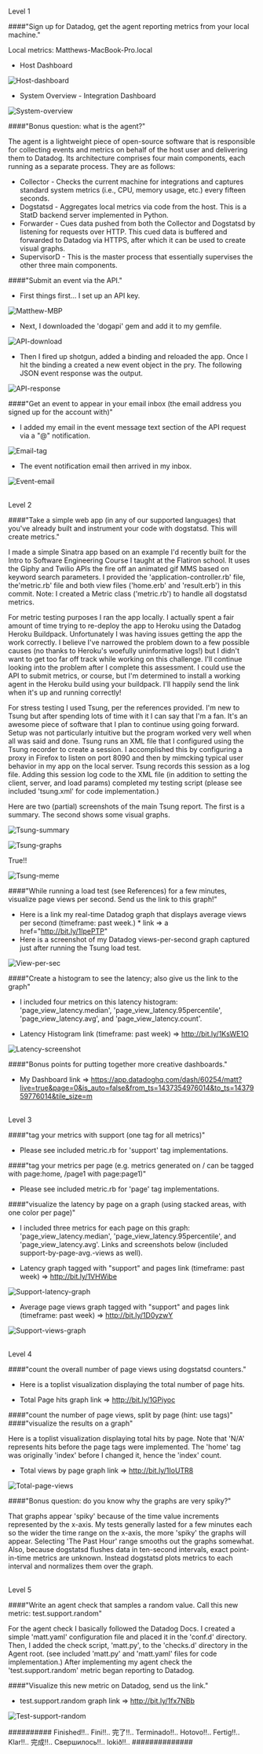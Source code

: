 


<br>
Level 1 
<br>

####"Sign up for Datadog, get the agent reporting metrics from your local machine."

Local metrics: Matthews-MacBook-Pro.local
* Host Dashboard

![Host-dashboard](https://farm4.staticflickr.com/3720/19704292740_b210fb4d3c_c.jpg)
  
* System Overview - Integration Dashboard

![System-overview](https://farm1.staticflickr.com/324/19849816128_cab98d2c1d_c.jpg)
      

####"Bonus question: what is the agent?"

The agent is a lightweight piece of open-source software that is responsible for collecting events and metrics on behalf of the host user and delivering them to Datadog. Its architecture comprises four main components, each running as a separate process. They are as follows:

- Collector - Checks the current machine for integrations and captures standard system metrics (i.e., CPU, memory usage, etc.) every fifteen seconds.
- Dogstatsd - Aggregates local metrics via code from the host. This is a StatD backend server implemented in Python.
- Forwarder - Cues data pushed from both the Collector and Dogstatsd by listening for requests over HTTP. This cued data is buffered and forwarded to Datadog via HTTPS, after which it can be used to create visual graphs.
- SupervisorD - This is the master process that essentially supervises the other three main components. 


####"Submit an event via the API."

- First things first... I set up an API key.
     
![Matthew-MBP](https://farm1.staticflickr.com/479/19866315276_7a12c51970_c.jpg)
  
- Next, I downloaded the 'dogapi' gem and add it to my gemfile.
      
![API-download](https://farm1.staticflickr.com/532/19892897185_0ba1f22594_n.jpg)
      
- Then I fired up shotgun, added a binding and reloaded the app. Once I hit the binding a created a new event object in the pry. The following JSON event response was the output.
      
![API-response](https://farm1.staticflickr.com/519/20038713351_33e1f34b2d_c.jpg)
  
  
####"Get an event to appear in your email inbox (the email address you signed up for the account with)"

- I added my email in the event message text section of the API request via a "@" notification.
      
![Email-tag](https://farm1.staticflickr.com/263/19411059664_7708dd517f_o.jpg)

- The event notification email then arrived in my inbox.
      
![Event-email](https://farm4.staticflickr.com/3718/19894572875_fa044a4a68.jpg)


<br>
Level 2
<br>

####"Take a simple web app (in any of our supported languages) that you've already built and instrument your code with dogstatsd. This will create metrics."

I made a simple Sinatra app based on an example I'd recently built for the Intro to Software Engineering Course I taught at the Flatiron school. It uses the Giphy and Twilio APIs the fire off an animated gif MMS based on keyword search parameters. I provided the 'application-controller.rb' file, the'metric.rb' file and both view files ('home.erb' and 'result.erb') in this commit. Note: I created a Metric class ('metric.rb') to handle all dogstatsd metrics. 

For metric testing purposes I ran the app locally. I actually spent a fair amount of time trying to re-deploy the app to Heroku using the Datadog Heroku Buildpack. Unfortunately I was having issues getting the app the work correctly. I believe I've narrowed the problem down to a few possible causes (no thanks to Heroku's woefully uninformative logs!) but I didn't want to get too far off track while working on this challenge. I'll continue looking into the problem after I complete this assessment. I could use the API to submit metrics, or course, but I'm determined to install a working agent in the Heroku build using your buildpack. I'll happily send the link when it's up and running correctly!

For stress testing I used Tsung, per the references provided. I'm new to Tsung but after spending lots of time with it I can say that I'm a fan. It's an awesome piece of software that I plan to continue using going forward. Setup was not particularly intuitive but the program worked very well when all was said and done. Tsung runs an XML file that I configured using the Tsung recorder to create a session. I accomplished this by configuring a proxy in Firefox to listen on port 8090 and then by mimcking typical user behavior in my app on the local server. Tsung records this session as a log file. Adding this session log code to the XML file (in addition to setting the client, server, and load params) completed my testing script (please see included 'tsung.xml' for code implementation.)

Here are two (partial) screenshots of the main Tsung report. The first is a summary. The second shows some visual graphs.
      
![Tsung-summary](https://farm1.staticflickr.com/331/19378022134_87e791d3a0_b.jpg)
      
![Tsung-graphs](https://farm4.staticflickr.com/3780/19974464036_cb9262cc7c_c.jpg)

True!!

![Tsung-meme](http://cdn.meme.am/instances/500x/53090695.jpg)


####"While running a load test (see References) for a few minutes, visualize page views per second. Send us the link to this graph!"

- Here is a link my real-time Datadog graph that displays average views per second (timeframe: past week.)
      * link => a href="http://bit.ly/1IpePTP"
- Here is a screenshot of my Datadog views-per-second graph captured just after running the Tsung load test.
      
![View-per-sec](https://farm1.staticflickr.com/333/20006066861_a62d9f0f99_z.jpg)


####"Create a histogram to see the latency; also give us the link to the graph"

- I included four metrics on this latency histogram: 'page_view_latency.median', 'page_view_latency.95percentile', 'page_view_latency.avg', and 'page_view_latency.count'. 
* Latency Histogram link (timeframe: past week) => http://bit.ly/1KsWE1O
      
![Latency-screenshot](https://farm1.staticflickr.com/430/19995882872_9208107cc7_c.jpg)


    
####"Bonus points for putting together more creative dashboards."

* My Dashboard link => https://app.datadoghq.com/dash/60254/matt?live=true&page=0&is_auto=false&from_ts=1437354976014&to_ts=1437959776014&tile_size=m

<br>
Level 3
<br>

####"tag your metrics with support (one tag for all metrics)"

* Please see included metric.rb for 'support' tag implementations.


####"tag your metrics per page (e.g. metrics generated on / can be tagged with page:home, /page1 with page:page1)"

* Please see included metric.rb for 'page' tag implementations.
    

####"visualize the latency by page on a graph (using stacked areas, with one color per page)"

- I included three metrics for each page on this graph: 'page_view_latency.median', 'page_view_latency.95percentile', and 'page_view_latency.avg'. Links and screenshots below (included support-by-page-avg.-views as well).

* Latency graph tagged with "support" and pages link (timeframe: past week) => http://bit.ly/1VHWibe
      
![Support-latency-graph](https://farm1.staticflickr.com/425/19997489202_49373a7172_c.jpg)

* Average page views graph tagged with "support" and pages link (timeframe: past week) => http://bit.ly/1D0yzwY
      
![Support-views-graph](https://farm1.staticflickr.com/540/20014020236_039e1afc20_c.jpg)

<br>
Level 4
<br>

####"count the overall number of page views using dogstatsd counters."

- Here is a toplist visualization displaying the total number of page hits.
* Total Page hits graph link => http://bit.ly/1GPiyoc


####"count the number of page views, split by page (hint: use tags)"
####"visualize the results on a graph"

Here is a toplist visualization displaying total hits by page. Note that 'N/A' represents hits before the page tags were implemented. The 'home' tag was originally 'index' before I changed it, hence the 'index' count. 

* Total views by page graph link => http://bit.ly/1IoUTR8
      
![Total-page-views](https://farm1.staticflickr.com/313/19981683626_e0260901e8_c.jpg)


####"Bonus question: do you know why the graphs are very spiky?"

That graphs appear 'spiky' because of the time value increments represented by the x-axis. My tests generally lasted for a few minutes each so the wider the time range on the x-axis, the more 'spiky' the graphs will appear. Selecting 'The Past Hour' range smooths out the graphs somewhat. Also, because dogstatsd flushes data in ten-second intervals, exact point-in-time metrics are unknown. Instead dogstatsd plots metrics to each interval and normalizes them over the graph.

<br>
Level 5
<br>

####"Write an agent check that samples a random value. Call this new metric: test.support.random"

For the agent check I basically followed the Datadog Docs. I created a simple 'matt.yaml' configuration file and placed it in the 'conf.d' directory. Then, I added the check script, 'matt.py', to the 'checks.d' directory in the Agent root. (see included 'matt.py' and 'matt.yaml' files for code implementation.) After implementing my agent check the 'test.support.random' metric began reporting to Datadog. 


####"Visualize this new metric on Datadog, send us the link."

* test.support.random graph link => http://bit.ly/1fx7NBb
      
![Test-support-random](https://farm1.staticflickr.com/321/19839874888_726c5cf291_c.jpg)



########## Finished!!.. Fini!!.. 完了!!.. Terminado!!.. Hotovo!!.. Fertig!!.. Klar!!.. 完成!!.. Свершилось!!.. lokið!!..  ##############
